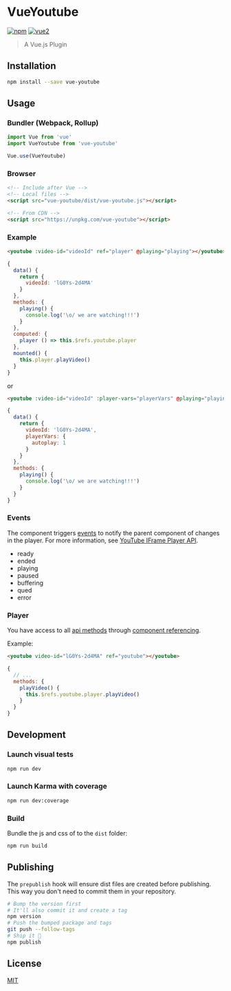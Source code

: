 # VueYoutube

[![npm](https://img.shields.io/npm/v/vue-youtube.svg)](https://www.npmjs.com/package/vue-youtube) [![vue2](https://img.shields.io/badge/vue-2.x-brightgreen.svg)](https://vuejs.org/)

> A Vue.js Plugin

## Installation

```bash
npm install --save vue-youtube
```

## Usage

### Bundler (Webpack, Rollup)

```js
import Vue from 'vue'
import VueYoutube from 'vue-youtube'

Vue.use(VueYoutube)
```

### Browser

```html
<!-- Include after Vue -->
<!-- Local files -->
<script src="vue-youtube/dist/vue-youtube.js"></script>

<!-- From CDN -->
<script src="https://unpkg.com/vue-youtube"></script>
```

### Example


```html
<youtube :video-id="videoId" ref="player" @playing="playing"></youtube>
```

```js
{
  data() {
    return {
      videoId: 'lG0Ys-2d4MA'
    }
  },
  methods: {
    playing() {
      console.log('\o/ we are watching!!!')
    }
  },
  computed: {
    player () => this.$refs.youtube.player
  },
  mounted() {
    this.player.playVideo()
  }
}
```

or 

```html
<youtube :video-id="videoId" :player-vars="playerVars" @playing="playing"></youtube>
```

```js
{
  data() {
    return {
      videoId: 'lG0Ys-2d4MA',
      playerVars: {
        autoplay: 1
      }
    }
  },
  methods: {
    playing() {
      console.log('\o/ we are watching!!!')
    }
  }
}
```

### Events

The component triggers [events](https://developers.google.com/youtube/iframe_api_reference#Events) to notify the parent component of changes in the player. For more information, see [YouTube IFrame Player API](https://developers.google.com/youtube/iframe_api_reference#Events).

- ready
- ended
- playing
- paused
- buffering
- qued
- error

### Player

You have access to all [api methods](https://developers.google.com/youtube/iframe_api_reference#Functions) through [component referencing](https://vuejs.org/v2/api/#ref).

Example:

```html
<youtube video-id="lG0Ys-2d4MA" ref="youtube"></youtube>
```

```js
{
  // ...
  methods: {
    playVideo() {
      this.$refs.youtube.player.playVideo()
    }
  }
}
```

## Development

### Launch visual tests

```bash
npm run dev
```

### Launch Karma with coverage

```bash
npm run dev:coverage
```

### Build

Bundle the js and css of to the `dist` folder:

```bash
npm run build
```


## Publishing

The `prepublish` hook will ensure dist files are created before publishing. This
way you don't need to commit them in your repository.

```bash
# Bump the version first
# It'll also commit it and create a tag
npm version
# Push the bumped package and tags
git push --follow-tags
# Ship it 🚀
npm publish
```

## License

[MIT](http://opensource.org/licenses/MIT)
